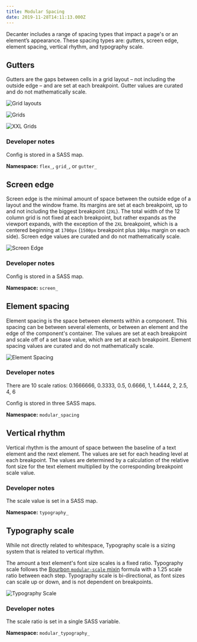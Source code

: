 ```yaml
---
title: Modular Spacing
date: 2019-11-28T14:11:13.000Z
---
```

Decanter includes a range of spacing types that impact a page's or an element’s appearance. These spacing types are: gutters, screen edge, element spacing, vertical rhythm, and typography scale.

## Gutters

Gutters are the gaps between cells in a grid layout – not including the outside edge – and are set at each breakpoint. Gutter values are curated and do not mathematically scale.

![Grid layouts](/img/53123308-9b6d7680-350d-11e9-8f3f-efc58e2b2f8b.png)

![Grids](/img/53123313-9dcfd080-350d-11e9-8bfd-bd21c89d86b9.png)

![XXL Grids](/img/53123314-9f00fd80-350d-11e9-9b49-800d9296a858.png)

### Developer notes

Config is stored in a SASS map.

**Namespace:** `flex_`, `grid_`, or `gutter_`

## Screen edge

Screen edge is the minimal amount of space between the outside edge of a layout and the window frame. Its margins are set at each breakpoint, up to and not including the biggest breakpoint (`2XL`). The total width of the 12 column grid is not fixed at each breakpoint, but rather expands as the viewport expands, with the exception of the `2XL` breakpoint, which is a centered beginning at `1700px` (`1500px` breakpoint plus `100px` margin on each side). Screen edge values are curated and do not mathematically scale.

![Screen Edge](https://user-images.githubusercontent.com/8933670/53132051-53594e80-3523-11e9-84c5-8d7290e36089.png)

### Developer notes

Config is stored in a SASS map.

**Namespace:** `screen_`

## Element spacing

Element spacing is the space between elements within a component. This spacing can be between several elements, or between an element and the edge of the component's container. The values are set at each breakpoint and scale off of a set base value, which are set at each breakpoint. Element spacing values are curated and do not mathematically scale.

![Element Spacing](https://user-images.githubusercontent.com/8933670/53123740-9d840500-350e-11e9-9507-23a4f2bb54f0.png)

### Developer notes

There are 10 scale ratios: 0.1666666, 0.3333, 0.5, 0.6666, 1, 1.4444, 2, 2.5, 4, 6

Config is stored in three SASS maps.

**Namespace:** `modular_spacing`

## Vertical rhythm

Vertical rhythm is the amount of space between the baseline of a text element and the next element. The values are set for each heading level at each breakpoint. The values are determined by a calculation of the relative font size for the text element multiplied by the corresponding breakpoint scale value.

### Developer notes

The scale value is set in a SASS map.

**Namespace:** `typography_`

## Typography scale

While not directly related to whitespace, Typography scale is a sizing system that is related to vertical rhythm. 

The amount a text element's font size scales is a fixed ratio. Typography scale follows the [Bourbon `modular-scale` mixin](https://www.bourbon.io/docs/5.1.0/#modular-scale) formula with a 1.25 scale ratio between each step. Typography scale is bi-directional, as font sizes can scale up or down, and is not dependent on breakpoints.

![Typography Scale](https://user-images.githubusercontent.com/8933670/53123612-51d15b80-350e-11e9-92ef-adbe4757c287.png)

### Developer notes

The scale ratio is set in a single SASS variable.

**Namespace:** `modular_typography_`
